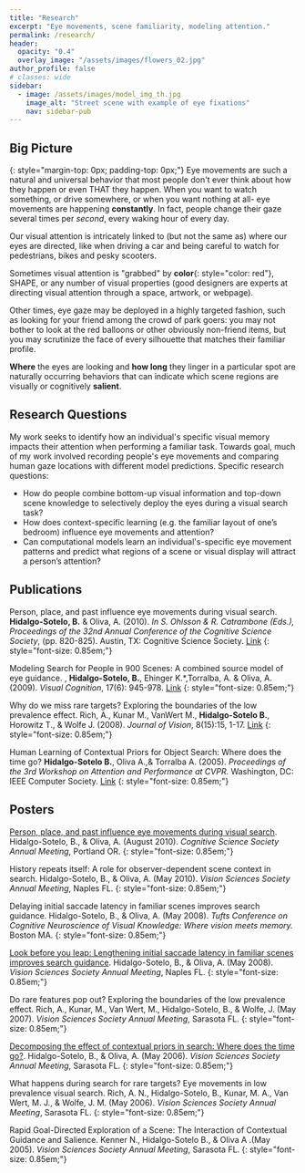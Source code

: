 ```yaml
---
title: "Research"
excerpt: "Eye movements, scene familiarity, modeling attention."
permalink: /research/
header:
  opacity: "0.4"
  overlay_image: "/assets/images/flowers_02.jpg"
author_profile: false
# classes: wide
sidebar:
  - image: /assets/images/model_img_th.jpg
    image_alt: "Street scene with example of eye fixations"
    nav: sidebar-pub
---
```

## Big Picture
{: style="margin-top: 0px; padding-top: 0px;"}
Eye movements are such a natural and universal behavior that most people don't ever think about how they happen or even THAT they happen. When you want to watch something, or drive somewhere, or when you want nothing at all- eye movements are happening **constantly**. In fact, people change their gaze several times per *second*, every waking hour of every day.

Our visual attention is intricately linked to (but not the same as) where our eyes are directed, like when driving a car and being careful to watch for pedestrians, bikes and pesky scooters.

Sometimes visual attention is "grabbed" by **color**{: style="color: red"}, SHAPE, or any number of visual properties (good designers are experts at directing visual attention through a space, artwork, or webpage).

Other times, eye gaze may be deployed in a highly targeted fashion, such as looking for your friend among the crowd of park goers: you may not bother to look at the red balloons or other obviously non-friend items, but you may scrutinize the face of every silhouette that matches their familiar profile.

**Where** the eyes are looking and **how long** they linger in a particular spot are naturally occurring behaviors that can indicate which scene regions are visually or cognitively **salient**.  

## Research Questions

My work seeks to identify how an individual's specific visual memory impacts their attention when performing a familiar task. Towards goal, much of my work involved recording people's eye movements and comparing human gaze locations with different model predictions. Specific research questions:
* How do people combine bottom-up visual information and top-down scene knowledge to selectively deploy the eyes during a visual search task?
*	How does context-specific learning (e.g. the familiar layout of one’s bedroom) influence eye movements and attention?  
*	Can computational models learn an individual's-specific eye movement patterns and predict what regions of a scene or visual display will attract a person’s attention?

## Publications
Person, place, and past influence eye movements during visual search.  **Hidalgo-Sotelo, B.** & Oliva, A. (2010).  *In S. Ohlsson & R. Catrambone (Eds.), Proceedings of the 32nd Annual Conference of the Cognitive Science Society*, (pp. 820-825). Austin, TX: Cognitive Science Society. [Link](/assets/docs/HidalgoOliva_CogSci2010.pdf)
{: style="font-size: 0.85em;"}

Modeling Search for People in 900 Scenes: A combined source model of eye guidance. , **Hidalgo-Sotelo, B.**, Ehinger K.\*,Torralba, A. & Oliva, A. (2009).  *Visual Cognition*, 17(6): 945-978. [Link](/assets/docs/EhingerHidalgoTorralbaOliva_VisCog2009.pdf)
{: style="font-size: 0.85em;"}

Why do we miss rare targets? Exploring the boundaries of the low prevalence effect. Rich, A., Kunar M., VanWert M., **Hidalgo-Sotelo B.**, Horowitz T., & Wolfe J. (2008).  *Journal of Vision*, 8(15):15, 1-17. [Link](/assets/docs/RichEtal_JOV2008.pdf)
{: style="font-size: 0.85em;"}

Human Learning of Contextual Priors for Object Search: Where does the time go?  **Hidalgo-Sotelo B.**, Oliva A.,& Torralba A. (2005).  *Proceedings of the 3rd Workshop on Attention and Performance at CVPR.* Washington, DC: IEEE Computer Society. [Link](/assets/docs/HidalgoOlivaTorralba_WAPCV2005.pdf)
{: style="font-size: 0.85em;"}

## Posters

[Person, place, and past influence eye movements during visual search](/assets/docs/VSS2010_BHSOliva_poster.pdf). Hidalgo-Sotelo, B., & Oliva, A. (August 2010). *Cognitive Science Society Annual Meeting*, Portland OR.
{: style="font-size: 0.85em;"}

History repeats itself: A role for observer-dependent scene context in search. Hidalgo-Sotelo, B., & Oliva, A. (May 2010). *Vision Sciences Society Annual Meeting*, Naples FL.
{: style="font-size: 0.85em;"}

Delaying initial saccade latency in familiar scenes improves search guidance. Hidalgo-Sotelo, B., & Oliva, A. (May 2008). *Tufts Conference on Cognitive Neuroscience of Visual Knowledge: Where vision meets memory.* Boston MA.
{: style="font-size: 0.85em;"}

[Look before you leap: Lengthening initial saccade latency in familiar scenes improves search guidance](/assets/docs/HidalgoSotelo_DelayedSearch_VSS08.PDF). Hidalgo-Sotelo, B., & Oliva, A. (May 2008). *Vision Sciences Society Annual Meeting*, Naples FL.
{: style="font-size: 0.85em;"}

Do rare features pop out? Exploring the boundaries of the low prevalence effect. Rich, A., Kunar, M., Van Wert, M., Hidalgo-Sotelo, B., & Wolfe, J. (May 2007).  *Vision Sciences Society Annual Meeting*, Sarasota FL.
{: style="font-size: 0.85em;"}

[Decomposing the effect of contextual priors in search: Where does the time go?](/assets/docs/VSS06-IdentityPriors-HidalgoSotelo.pdf). Hidalgo-Sotelo, B., & Oliva, A. (May 2006).  *Vision Sciences Society Annual Meeting*, Sarasota FL.
{: style="font-size: 0.85em;"}

What happens during search for rare targets? Eye movements in low prevalence visual search. Rich, A. N., Hidalgo-Sotelo, B., Kunar, M. A., Van Wert, M. J., & Wolfe, J. M. (May 2006).  *Vision Sciences Society Annual Meeting*, Sarasota FL.
{: style="font-size: 0.85em;"}

Rapid Goal-Directed Exploration of a Scene: The Interaction of Contextual Guidance and Salience. Kenner N., Hidalgo-Sotelo B., & Oliva A .(May 2005).  *Vision Sciences Society Annual Meeting*, Sarasota FL.
{: style="font-size: 0.85em;"}
